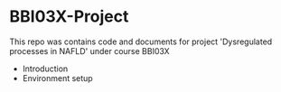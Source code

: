 # BBI03X-Project
This repo was contains code and documents for project 'Dysregulated processes in NAFLD' under course BBI03X

- Introduction
- Environment setup
